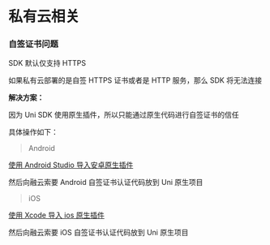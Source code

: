 # 私有云相关

### 自签证书问题

SDK 默认仅支持 HTTPS

如果私有云部署的是自签 HTTPS 证书或者是 HTTP 服务，那么 SDK 将无法连接

**解决方案：**

因为 Uni SDK 使用原生插件，所以只能通过原生代码进行自签证书的信任

具体操作如下：

> Android

[使用 Android Studio 导入安卓原生插件](android/android_uniim/README.md)

然后向融云索要 Android 自签证书认证代码放到 Uni 原生项目

> iOS

[使用 Xcode 导入 ios 原生插件](ios/RCUniIM/手动导入.md)

然后向融云索要 iOS 自签证书认证代码放到 Uni 原生项目
